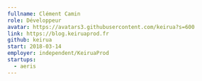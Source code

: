 ```yaml
---
fullname: Clément Camin
role: Développeur
avatar: https://avatars3.githubusercontent.com/keirua?s=600
link: https://blog.keiruaprod.fr
github: keirua
start: 2018-03-14
employer: independent/KeiruaProd
startups:
  - aeris
---
```

